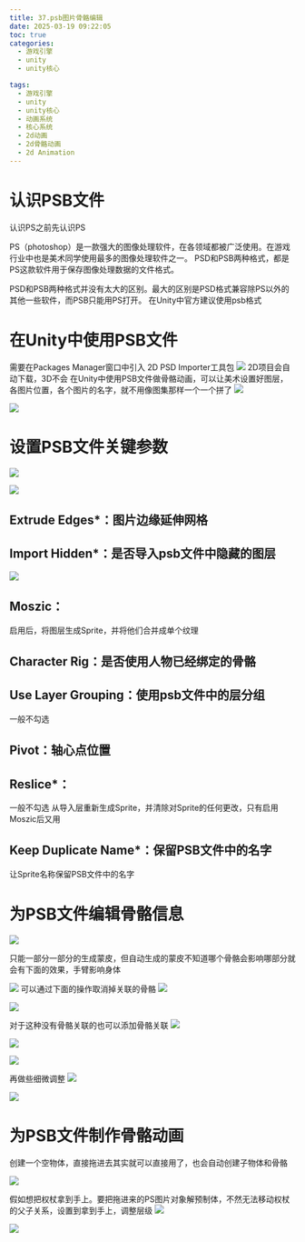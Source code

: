 ```yaml
---
title: 37.psb图片骨骼编辑
date: 2025-03-19 09:22:05
toc: true
categories:
  - 游戏引擎
  - unity
  - unity核心

tags:
  - 游戏引擎
  - unity
  - unity核心
  - 动画系统
  - 核心系统
  - 2d动画
  - 2d骨骼动画
  - 2d Animation
---
```


# 认识PSB文件
认识PS之前先认识PS

PS（photoshop）是一款强大的图像处理软件，在各领域都被广泛使用。在游戏行业中也是美术同学使用最多的图像处理软件之一。
PSD和PSB两种格式，都是PS这款软件用于保存图像处理数据的文件格式。

PSD和PSB两种格式并没有太大的区别。最大的区别是PSD格式兼容除PS以外的其他一些软件，而PSB只能用PS打开。
在Unity中官方建议使用psb格式


# 在Unity中使用PSB文件
需要在Packages Manager窗口中引入 2D PSD Importer工具包
![](37.psb图片骨骼编辑/file-20250319092556077.png)
2D项目会自动下载，3D不会
在Unity中使用PSB文件做骨骼动画，可以让美术设置好图层，各图片位置，各个图片的名字，就不用像图集那样一个一个拼了
![](37.psb图片骨骼编辑/file-20250319092735759.png)


![](37.psb图片骨骼编辑/file-20250319092711183.png)

# 设置PSB文件关键参数
![](37.psb图片骨骼编辑/file-20250319093037487.png)

![](37.psb图片骨骼编辑/file-20250319093117714.png)


## Extrude Edges*：图片边缘延伸网格

## Import Hidden*：是否导入psb文件中隐藏的图层
![](37.psb图片骨骼编辑/file-20250319093310587.png)

## Moszic：
启用后，将图层生成Sprite，并将他们合并成单个纹理

## Character Rig：是否使用人物已经绑定的骨骼

## Use Layer Grouping：使用psb文件中的层分组
一般不勾选

## Pivot：轴心点位置

## Reslice*：
一般不勾选
从导入层重新生成Sprite，并清除对Sprite的任何更改，只有启用Moszic后又用

## Keep Duplicate Name*：保留PSB文件中的名字
让Sprite名称保留PSB文件中的名字




# 为PSB文件编辑骨骼信息
![](37.psb图片骨骼编辑/file-20250319094441942.png)

只能一部分一部分的生成蒙皮，但自动生成的蒙皮不知道哪个骨骼会影响哪部分就会有下面的效果，手臂影响身体

![](37.psb图片骨骼编辑/file-20250319094549798.png)
可以通过下面的操作取消掉关联的骨骼
![](37.psb图片骨骼编辑/file-20250319094837331.png)


![](37.psb图片骨骼编辑/file-20250319094924074.png)

对于这种没有骨骼关联的也可以添加骨骼关联
![](37.psb图片骨骼编辑/file-20250319095051060.png)

![](37.psb图片骨骼编辑/file-20250319095132273.png)

![](37.psb图片骨骼编辑/file-20250319095142199.png)

再做些细微调整
![](37.psb图片骨骼编辑/file-20250319095414001.png)

![](37.psb图片骨骼编辑/file-20250319095453223.png)




# 为PSB文件制作骨骼动画
创建一个空物体，直接拖进去其实就可以直接用了，也会自动创建子物体和骨骼

![](37.psb图片骨骼编辑/file-20250319095650534.png)

假如想把权杖拿到手上。要把拖进来的PS图片对象解预制体，不然无法移动权杖的父子关系，设置到拿到手上，调整层级
![](37.psb图片骨骼编辑/file-20250319095917032.png)

![](37.psb图片骨骼编辑/file-20250319100032965.png)

